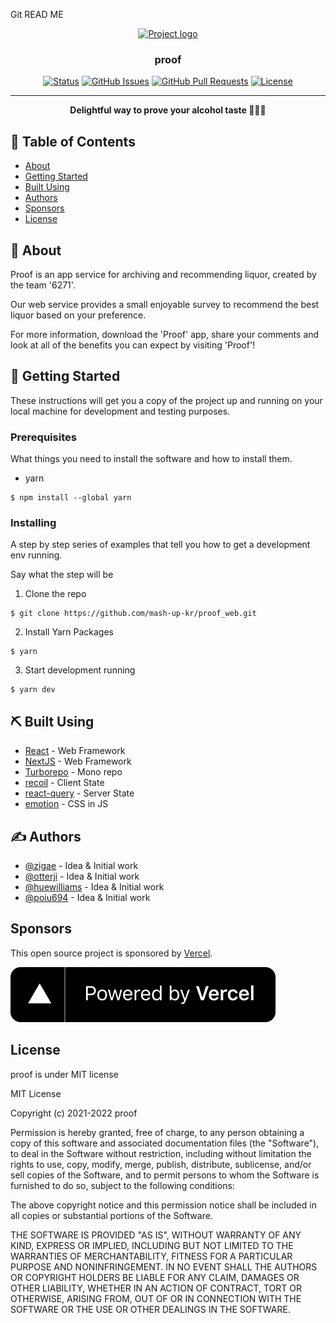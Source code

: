 Git READ ME

<p align="center">
  <a href="" rel="noopener">
  <img width=400px height=200px src="https://user-images.githubusercontent.com/52898735/183919409-d7e22730-b60a-4e43-bee8-d4bf5d4cd52e.png" alt="Project logo"></a>
</p>

<h3 align="center">proof</h3>

<div align="center">

[![Status](https://img.shields.io/badge/status-active-success.svg)]()
[![GitHub Issues](https://img.shields.io/github/issues/kylelobo/The-Documentation-Compendium.svg)](https://github.com/kylelobo/The-Documentation-Compendium/issues)
[![GitHub Pull Requests](https://img.shields.io/github/issues-pr/kylelobo/The-Documentation-Compendium.svg)](https://github.com/kylelobo/The-Documentation-Compendium/pulls)
[![License](https://img.shields.io/badge/license-MIT-blue.svg)](/LICENSE)

</div>

---

<p align="center"> <strong>Delightful way to
prove your alcohol taste 🍷🍶🍺</strong>
    <br> 
</p>

## 📝 Table of Contents

- [About](#about)
- [Getting Started](#getting_started)
- [Built Using](#built_using)
- [Authors](#authors)
- [Sponsors](#sponsors)
- [License](#license)

## 🧐 About <a name = "about"></a>

Proof is an app service for archiving and recommending liquor, created by the team '6271'. 

Our web service provides a small enjoyable survey to recommend the best liquor based on your preference. 

For more information, download the 'Proof' app, share your comments and look at all of the benefits you can expect by visiting 'Proof'! 

## 🏁 Getting Started <a name = "getting_started"></a>

These instructions will get you a copy of the project up and running on your local machine for development and testing purposes.

### Prerequisites

What things you need to install the software and how to install them.

- yarn

```shell
$ npm install --global yarn
```

### Installing

A step by step series of examples that tell you how to get a development env running.

Say what the step will be

1. Clone the repo

```shell
$ git clone https://github.com/mash-up-kr/proof_web.git
```

2. Install Yarn Packages

```shell
$ yarn
```

3. Start development running

```shell
$ yarn dev
```

## ⛏️ Built Using <a name = "built_using"></a>

- [React](https://reactjs.org/) - Web Framework
- [NextJS](https://www.mongodb.com/) - Web Framework
- [Turborepo](https://turborepo.org/) - Mono repo
- [recoil](https://expressjs.com/) - Client State
- [react-query](https://vuejs.org/) - Server State
- [emotion](https://nodejs.org/en/) - CSS in JS

## ✍️ Authors <a name = "authors"></a>

- [@zigae](https://github.com/zigae) - Idea & Initial work
- [@otterji](https://github.com/otterji) - Idea & Initial work
- [@huewilliams](https://github.com/huewilliams) - Idea & Initial work
- [@poiu694](https://github.com/poiu694) - Idea & Initial work

## Sponsors <a name = "sponsors"></a>

This open source project is sponsored by [Vercel](https://vercel.com/?utm_source=mash-up-kr&utm_campaign=oss).

[![Powered by Vercel](assets/sponsors/powered_by_vercel.svg)](https://vercel.com/?utm_source=mash-up-kr&utm_campaign=oss)

## License <a name = "license"></a>

proof is under MIT license

MIT License

Copyright (c) 2021-2022 proof

Permission is hereby granted, free of charge, to any person obtaining a copy
of this software and associated documentation files (the "Software"), to deal
in the Software without restriction, including without limitation the rights
to use, copy, modify, merge, publish, distribute, sublicense, and/or sell
copies of the Software, and to permit persons to whom the Software is
furnished to do so, subject to the following conditions:

The above copyright notice and this permission notice shall be included in all
copies or substantial portions of the Software.

THE SOFTWARE IS PROVIDED "AS IS", WITHOUT WARRANTY OF ANY KIND, EXPRESS OR
IMPLIED, INCLUDING BUT NOT LIMITED TO THE WARRANTIES OF MERCHANTABILITY,
FITNESS FOR A PARTICULAR PURPOSE AND NONINFRINGEMENT. IN NO EVENT SHALL THE
AUTHORS OR COPYRIGHT HOLDERS BE LIABLE FOR ANY CLAIM, DAMAGES OR OTHER
LIABILITY, WHETHER IN AN ACTION OF CONTRACT, TORT OR OTHERWISE, ARISING FROM,
OUT OF OR IN CONNECTION WITH THE SOFTWARE OR THE USE OR OTHER DEALINGS IN THE
SOFTWARE.

